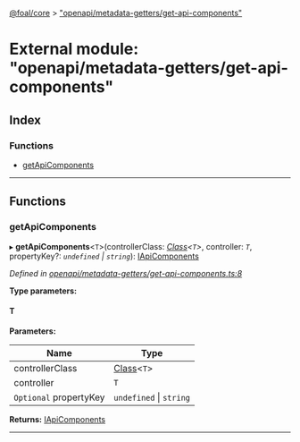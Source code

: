 [@foal/core](../README.md) > ["openapi/metadata-getters/get-api-components"](../modules/_openapi_metadata_getters_get_api_components_.md)

# External module: "openapi/metadata-getters/get-api-components"

## Index

### Functions

* [getApiComponents](_openapi_metadata_getters_get_api_components_.md#getapicomponents)

---

## Functions

<a id="getapicomponents"></a>

###  getApiComponents

▸ **getApiComponents**<`T`>(controllerClass: *[Class](_core_class_interface_.md#class)<`T`>*, controller: *`T`*, propertyKey?: *`undefined` \| `string`*): [IApiComponents](../interfaces/_openapi_interfaces_.iapicomponents.md)

*Defined in [openapi/metadata-getters/get-api-components.ts:8](https://github.com/FoalTS/foal/blob/07f00115/packages/core/src/openapi/metadata-getters/get-api-components.ts#L8)*

**Type parameters:**

#### T 
**Parameters:**

| Name | Type |
| ------ | ------ |
| controllerClass | [Class](_core_class_interface_.md#class)<`T`> |
| controller | `T` |
| `Optional` propertyKey | `undefined` \| `string` |

**Returns:** [IApiComponents](../interfaces/_openapi_interfaces_.iapicomponents.md)

___

